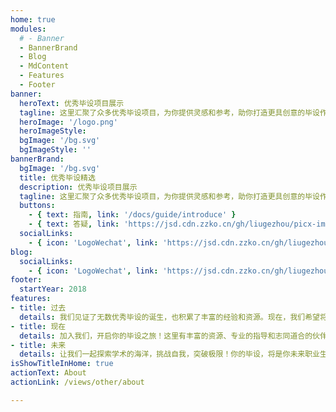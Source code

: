 ```yaml
---
home: true
modules:
  # - Banner
  - BannerBrand
  - Blog
  - MdContent
  - Features
  - Footer
banner:
  heroText: 优秀毕设项目展示
  tagline: 这里汇聚了众多优秀毕设项目，为你提供灵感和参考，助你打造更具创意的毕设作品。
  heroImage: '/logo.png'
  heroImageStyle:
  bgImage: '/bg.svg'
  bgImageStyle: ''
bannerBrand:
  bgImage: '/bg.svg'
  title: 优秀毕设精选
  description: 优秀毕设项目展示
  tagline: 这里汇聚了众多优秀毕设项目，为你提供灵感和参考，助你打造更具创意的毕设作品。
  buttons:
    - { text: 指南, link: '/docs/guide/introduce' }
    - { text: 答疑, link: 'https://jsd.cdn.zzko.cn/gh/liugezhou/picx-images-hosting@master/bishe/liugezhou.webp', type: 'plain' }
  socialLinks:
    - { icon: 'LogoWechat', link: 'https://jsd.cdn.zzko.cn/gh/liugezhou/picx-images-hosting@master/bishe/liugezhou.webp' }
blog:
  socialLinks:
    - { icon: 'LogoWechat', link: 'https://jsd.cdn.zzko.cn/gh/liugezhou/picx-images-hosting@master/bishe/liugezhou.webp' }
footer:
  startYear: 2018
features:
- title: 过去
  details: 我们见证了无数优秀毕设的诞生，也积累了丰富的经验和资源。现在，我们希望将这些宝贵的财富分享给更多即将踏上毕设之旅的学子，帮助你们少走弯路，更快地实现目标！
- title: 现在
  details: 加入我们，开启你的毕设之旅！这里有丰富的资源、专业的指导和志同道合的伙伴，助你轻松完成毕设，打造属于你的精彩作品！
- title: 未来
  details: 让我们一起探索学术的海洋，挑战自我，突破极限！你的毕设，将是你未来职业生涯的起点，让我们一起创造无限可能！
isShowTitleInHome: true
actionText: About
actionLink: /views/other/about

---
```

